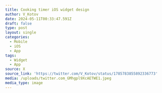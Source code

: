 ```yaml
---
title: Cooking timer iOS widget design
author: V_Kotov
date: 2024-05-11T00:33:47.591Z
draft: false
type: post
layout: single
categories:
  - Mobile
  - iOS
  - App
tags:
  - Widget
  - App
source: X
source_link: 'https://twitter.com/V_Kotov/status/1785783855892336773'
media: /uploads/twitter.com_GMhgpl9XcAETWE1.jpeg
media_type: image
---
```


